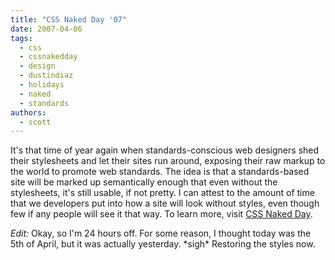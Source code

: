 ```yaml
---
title: "CSS Naked Day '07"
date: 2007-04-06
tags:
  - css
  - cssnakedday
  - design
  - dustindiaz
  - holidays
  - naked
  - standards
authors:
  - scott
---
```


It's that time of year again when standards-conscious web designers shed their stylesheets and let their sites run around, exposing their raw markup to the world to promote web standards. The idea is that a standards-based site will be marked up semantically enough that even without the stylesheets, it's still usable, if not pretty. I can attest to the amount of time that we developers put into how a site will look without styles, even though few if any people will see it that way. To learn more, visit [CSS Naked Day](http://naked.dustindiaz.com/).

_Edit:_ Okay, so I'm 24 hours off. For some reason, I thought today was the 5th of April, but it was actually yesterday. \*sigh\* Restoring the styles now.
